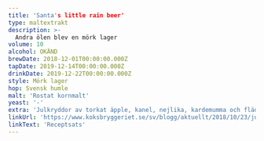 ```yaml
---
title: 'Santa's little rain beer'
type: maltextrakt
description: >-
  Andra ölen blev en mörk lager
volume: 10
alcohol: OKÄND
brewDate: 2018-12-01T00:00:00.000Z
tapDate: 2019-12-14T00:00:00.000Z
drinkDate: 2019-12-22T00:00:00.000Z
style: Mörk lager
hop: Svensk humle
malt: 'Rostat kornmalt'
yeast: '-'
extra: 'Julkryddor av torkat äpple, kanel, nejlika, kardemumma och fläderblommor'
linkUrl: 'https://www.koksbryggeriet.se/sv/blogg/aktuellt/2018/10/23/julol-2018.html'
linkText: 'Receptsats'
---
```


